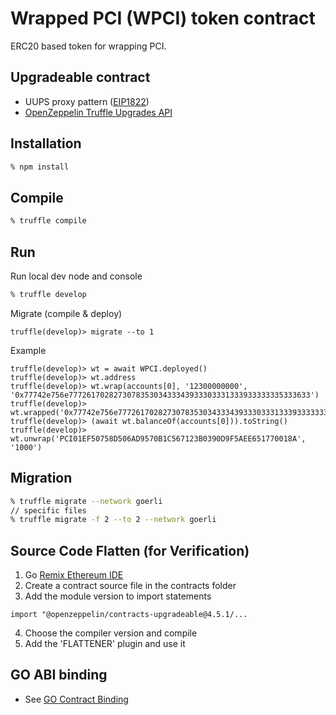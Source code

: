 # Wrapped PCI (WPCI) token contract

ERC20 based token for wrapping PCI.

## Upgradeable contract

- UUPS proxy pattern ([EIP1822](https://eips.ethereum.org/EIPS/eip-1822))
- [OpenZeppelin Truffle Upgrades API](https://docs.openzeppelin.com/upgrades-plugins/1.x/api-truffle-upgrades)

## Installation

```sh
% npm install
```

## Compile

```sh
% truffle compile
```

## Run 

Run local dev node and console
```sh
% truffle develop
```

Migrate (compile & deploy)
```
truffle(develop)> migrate --to 1
```

Example
```
truffle(develop)> wt = await WPCI.deployed()
truffle(develop)> wt.address
truffle(develop)> wt.wrap(accounts[0], '12300000000', '0x77742e756e777261702827307835303433343933303331333933333335333633')
truffle(develop)> wt.wrapped('0x77742e756e777261702827307835303433343933303331333933333335333633')
truffle(develop)> (await wt.balanceOf(accounts[0])).toString()
truffle(develop)> wt.unwrap('PCI01EF50758D506AD9570B1C567123B0390D9F5AEE651770018A', '1000')
```

## Migration
```sh
% truffle migrate --network goerli
// specific files
% truffle migrate -f 2 --to 2 --network goerli
```

## Source Code Flatten (for Verification)

1. Go [Remix Ethereum IDE](https://remix.ethereum.org/)
2. Create a contract source file in the contracts folder
3. Add the module version to import statements
```solidity
import "@openzeppelin/contracts-upgradeable@4.5.1/...
```
4. Choose the compiler version and compile
5. Add the 'FLATTENER' plugin and use it

## GO ABI binding

- See [GO Contract Binding](https://geth.ethereum.org/docs/dapp/native-bindings)